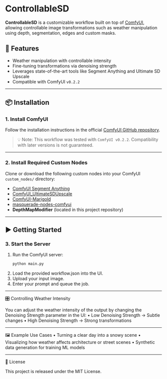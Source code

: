 # ControllableSD

**ControllableSD** is a customizable workflow built on top of [ComfyUI](https://github.com/comfyanonymous/ComfyUI), allowing controllable image transformations such as weather manipulation using depth, segmentation, edges and custom masks.

## 🚀 Features

- Weather manipulation with controllable intensity
- Fine-tuning transformations via denoising strength
- Leverages state-of-the-art tools like Segment Anything and Ultimate SD Upscale
- Compatible with ComfyUI `v0.2.2`

---

## 📦 Installation

### 1. Install ComfyUI

Follow the installation instructions in the official [ComfyUI GitHub repository](https://github.com/comfyanonymous/ComfyUI).

> 💡 Note: This workflow was tested with `ComfyUI v0.2.2`. Compatibility with later versions is not guaranteed.

---

### 2. Install Required Custom Nodes

Clone or download the following custom nodes into your ComfyUI `custom_nodes/` directory:

- [ComfyUI Segment Anything](https://github.com/storyicon/comfyui_segment_anything)
- [ComfyUI_UltimateSDUpscale](https://github.com/ssitu/ComfyUI_UltimateSDUpscale)
- [ComfyUI-Marigold](https://github.com/kijai/ComfyUI-Marigold)
- [masquerade-nodes-comfyui](https://github.com/BadCafeCode/masquerade-nodes-comfyui)
- **DepthMapModifier** (located in this project repository)

---

## ▶️ Getting Started

### 3. Start the Server

1. Run the ComfyUI server:
   ```bash
   python main.py
   ```
2.	Load the provided workflow.json into the UI.
3.	Upload your input image.
4.	Enter your prompt and queue the job.

---

🎛️ Controlling Weather Intensity

You can adjust the weather intensity of the output by changing the Denoising Strength parameter in the UI:
	•	Low Denoising Strength → Subtle changes
	•	High Denoising Strength → Strong transformations

---

🖼️ Example Use Cases
	•	Turning a clear day into a snowy scene
	•	Visualizing how weather affects architecture or street scenes
	•	Synthetic data generation for training ML models

---

📂 License

This project is released under the MIT License.
